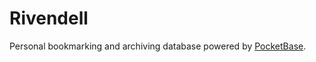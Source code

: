 # Rivendell

Personal bookmarking and archiving database powered by [PocketBase](https://pocketbase.io/).
